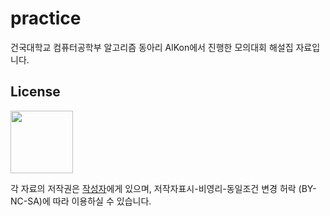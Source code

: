 # practice
건국대학교 컴퓨터공학부 알고리즘 동아리 AlKon에서 진행한 모의대회 해설집 자료입니다.

## License
<a href=https://ccl.cckorea.org/about/><img src=https://github.com/KU-AlKon/study/assets/31026350/8ec33313-8d52-4663-8214-eed230c33ed2 width=100px></a>

각 자료의 저작권은 [작성자](2024-1/README.md)에게 있으며, 저작자표시-비영리-동일조건 변경 허락 (BY-NC-SA)에 따라 이용하실 수 있습니다.
